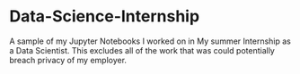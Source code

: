 # Data-Science-Internship
A sample of my Jupyter Notebooks I worked on in My summer Internship as a Data Scientist. This excludes all of the work that was could potentially breach privacy of my employer.
